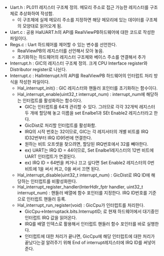- Uart.h : PL011 레지스터 구조체 정의. 메모리 주소로 접근 가능한 레지스터를 구조체로 추상화하여 작성함. 
    - 이 구조체에 실제 메모리 주소를 지정하면 해당 메모리에 있는 데이터를 구조체 의 모양대로 읽어오게 됨.
- Uart.c : 공용 HalUART.h의 API를 RealViewPB하드웨어에 대한 코드로 작성한 파일이다. 
- Regs.c : Uart 하드웨어를 제어할 수 있는 변수를 선언한다.
    - RealViewPB의 레지스터를 선언해서 모아 놓음.
    - 초기화하는 하드웨어의 레지스터 구조체와 베이스 주소를 연결해서 추가
- Interrupt.h : GIC의 레지스터 구조체 정의. 크게 CPU Interface register와 Distributor register로 나뉜다. 
- Interrupt.c : HalInterrupt.h의 API를 RealViewPB 하드웨어의 인터럽트 처리 방식을 작성한 파일이다. 
    - Hal_interrupt_init() : GIC 레지스터와 핸들러 포인터를 초기화하는 함수이다.
    - Hal_interrupt_enable(uint32_t interrupt_num) : interrupt_num에 해당하는 인터럽트를 활성화하는 함수이다.
        - GIC는 인터럽트를 64개 관리할 수 있다. 그러므로 각각 32개씩 레지스터 두 개에 할당해 놓고 이름을 set Enalbe1과 SEt Enable2 레지스터라고 한다. 
        - GicDist로 처리할 인터럽트를 활성화함.
        - IRQ의 시작 번호는 32이므로, GIC는 각 레지서터의 개별 비트를 IRQ ID32번부터 IRQ ID95번에 연결한다.
        - 원하는 비트 오프셋을 찾으려면, 할당된 IRQ번호에서 32를 빼야한다. 
        - ex) UART는 IRQ ID = 44이므로, Set Enalbe1레지스터의 12번 비트에 UART 인터럽트가 연결된다. 
        - ex) IRQ ID = 64번을 켜거나 끄고 싶다면 Set Enable2 레지스터의 0번 비트에 1을 써서 켜고, 0을 써서 끄면 된다.  
    - Hal_interrupt_disable(uint32_t interrupt_num) : GicDist로 IRQ ID에 해당하는 인터럽트를 비활성화한다. 
    - Hal_interrupt_register_handler(InterHdlr_fptr handler, uint32_t interrupt_num) : 핸들러 배열에 함수 포인터를 지정한다. IRQ ID번호를 기준으로 인터럽트 핸들러 등록.
    - Hal_interrupt_run_register(void) : GicCpu가 인터럽트를 처리한다.
        - GicCpu->Interruptack.bits.InterruptID; 로 현재 하드웨어에서 대기중인 인터럽트 IRQ 값을 읽어온다. 
        - IRQ를 배열 인덱스로 활용해서 인터럽트 핸들러 함수 포인터를 바로 실행한다. 
        - 인터럽트에 대한 처리가 끝나면, GicCpu에 해당 인터럽트에 대한 처리가 끝났다는걸 알려주기 위해 End of interrupt레지스터에 IRQ ID를 써넣어 준다. 
